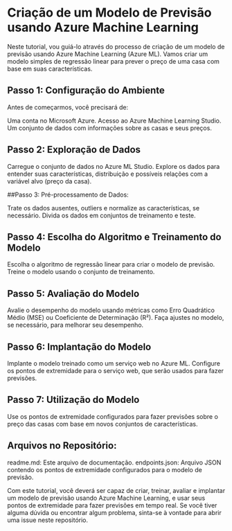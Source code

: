# Criação de um Modelo de Previsão usando Azure Machine Learning

Neste tutorial, vou guiá-lo através do processo de criação de um modelo de previsão usando Azure Machine Learning (Azure ML). Vamos criar um modelo simples de regressão linear para prever o preço de uma casa com base em suas características.

## Passo 1: Configuração do Ambiente

Antes de começarmos, você precisará de:

Uma conta no Microsoft Azure.
Acesso ao Azure Machine Learning Studio.
Um conjunto de dados com informações sobre as casas e seus preços.

## Passo 2: Exploração de Dados

Carregue o conjunto de dados no Azure ML Studio.
Explore os dados para entender suas características, distribuição e possíveis relações com a variável alvo (preço da casa).

##Passo 3: Pré-processamento de Dados: 

Trate os dados ausentes, outliers e normalize as características, se necessário.
Divida os dados em conjuntos de treinamento e teste.

##  Passo 4: Escolha do Algoritmo e Treinamento do Modelo

Escolha o algoritmo de regressão linear para criar o modelo de previsão.
Treine o modelo usando o conjunto de treinamento.

## Passo 5: Avaliação do Modelo

Avalie o desempenho do modelo usando métricas como Erro Quadrático Médio (MSE) ou Coeficiente de Determinação (R²).
Faça ajustes no modelo, se necessário, para melhorar seu desempenho.

## Passo 6: Implantação do Modelo

Implante o modelo treinado como um serviço web no Azure ML.
Configure os pontos de extremidade para o serviço web, que serão usados para fazer previsões.

## Passo 7: Utilização do Modelo


Use os pontos de extremidade configurados para fazer previsões sobre o preço das casas com base em novos conjuntos de características.

## Arquivos no Repositório:

readme.md: Este arquivo de documentação.
endpoints.json: Arquivo JSON contendo os pontos de extremidade configurados para o modelo de previsão.

Com este tutorial, você deverá ser capaz de criar, treinar, avaliar e implantar um modelo de previsão usando Azure Machine Learning, e usar seus pontos de extremidade para fazer previsões em tempo real. Se você tiver alguma dúvida ou encontrar algum problema, sinta-se à vontade para abrir uma issue neste repositório.
